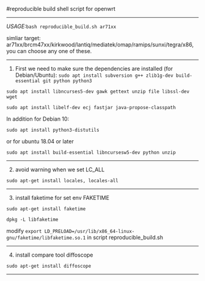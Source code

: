 <kdb>#reproducible build shell script for openwrt</kdb>
***

*USAGE:*`bash reproducible_build.sh ar71xx`

simliar target: ar71xx/brcm47xx/kirkwood/lantiq/mediatek/omap/ramips/sunxi/tegra/x86, you can choose any one of these.
 
***  
1. First we need to make sure the dependencies are installed (for Debian/Ubuntu):
`sudo apt install subversion g++ zlib1g-dev build-essential git python python3`
  
`sudo apt install libncurses5-dev gawk gettext unzip file libssl-dev wget`
  
`sudo apt install libelf-dev ecj fastjar java-propose-classpath`

In addition for Debian 10:

`sudo apt install python3-distutils`

or for ubuntu 18.04 or later

`sudo apt install build-essential libncursesw5-dev python unzip`   
***

2. avoid warning when we set LC_ALL

`sudo apt-get install locales, locales-all`
***

3. install faketime for set env FAKETIME

`sudo apt-get install faketime`
  
`dpkg -L libfaketime`
  
modify `export LD_PRELOAD=/usr/lib/x86_64-linux-gnu/faketime/libfaketime.so.1` in script reproducible_build.sh
***

4. install compare tool diffoscope

`sudo apt-get install diffoscope`
***
